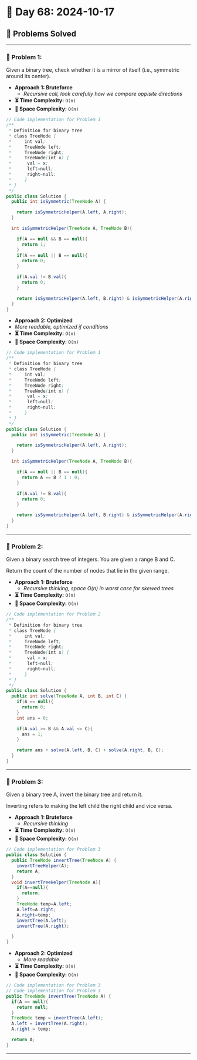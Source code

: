
# 📅 Day 68: 2024-10-17

## 🚀 Problems Solved

---

### 🧩 Problem 1: 
Given a binary tree, check whether it is a mirror of itself (i.e., symmetric around its center).
- **Approach 1: Bruteforce**
  - *Recursive call, look carefully how we compare oppisite directions*
- **⏳ Time Complexity:** `O(n)`
- **💾 Space Complexity:** `O(n)`

```java
// Code implementation for Problem 1
/**
 * Definition for binary tree
 * class TreeNode {
 *     int val;
 *     TreeNode left;
 *     TreeNode right;
 *     TreeNode(int x) {
 *      val = x;
 *      left=null;
 *      right=null;
 *     }
 * }
 */
public class Solution {
  public int isSymmetric(TreeNode A) {

    return isSymmetricHelper(A.left, A.right);
  }

  int isSymmetricHelper(TreeNode A, TreeNode B){

    if(A == null && B == null){
      return 1;
    }
    if(A == null || B == null){
      return 0;
    }

    if(A.val != B.val){
      return 0;
    }

    return isSymmetricHelper(A.left, B.right) & isSymmetricHelper(A.right, B.left);
  }
}

```

- **Approach 2: Optimized**
- *More readable, optimized if conditions*
- **⏳ Time Complexity:** `O(n)`
- **💾 Space Complexity:** `O(n)`

```java
// Code implementation for Problem 1
/**
 * Definition for binary tree
 * class TreeNode {
 *     int val;
 *     TreeNode left;
 *     TreeNode right;
 *     TreeNode(int x) {
 *      val = x;
 *      left=null;
 *      right=null;
 *     }
 * }
 */
public class Solution {
  public int isSymmetric(TreeNode A) {

    return isSymmetricHelper(A.left, A.right);
  }

  int isSymmetricHelper(TreeNode A, TreeNode B){

    if(A == null || B == null){
      return A == B ? 1 : 0;
    }

    if(A.val != B.val){
      return 0;
    }

    return isSymmetricHelper(A.left, B.right) & isSymmetricHelper(A.right, B.left);
  }
}

```

---

### 🧩 Problem 2: 
Given a binary search tree of integers. You are given a range B and C.

Return the count of the number of nodes that lie in the given range.
- **Approach 1: Bruteforce**
  - *Recursive thinking, space O(n) in worst case for skewed trees*
- **⏳ Time Complexity:** `O(n)`
- **💾 Space Complexity:** `O(n)`

```java
// Code implementation for Problem 2
/**
 * Definition for binary tree
 * class TreeNode {
 *     int val;
 *     TreeNode left;
 *     TreeNode right;
 *     TreeNode(int x) {
 *      val = x;
 *      left=null;
 *      right=null;
 *     }
 * }
 */
public class Solution {
  public int solve(TreeNode A, int B, int C) {
    if(A == null){
      return 0;
    }
    int ans = 0;

    if(A.val >= B && A.val <= C){
      ans = 1;
    }

    return ans + solve(A.left, B, C) + solve(A.right, B, C);
  }
}

```
---

### 🧩 Problem 3: 
Given a binary tree A, invert the binary tree and return it.

Inverting refers to making the left child the right child and vice versa.
- **Approach 1: Bruteforce**
  - *Recursive thinking*
- **⏳ Time Complexity:** `O(n)`
- **💾 Space Complexity:** `O(n)`

```java
// Code implementation for Problem 3
public class Solution {
  public TreeNode invertTree(TreeNode A) {
    invertTreeHelper(A);
    return A;
  }
  void invertTreeHelper(TreeNode A){
    if(A==null){
      return;
    }
    TreeNode temp=A.left;
    A.left=A.right;
    A.right=temp;
    invertTree(A.left);
    invertTree(A.right);

  }
}
```

- **Approach 2: Optimized**
  - *More readable*
- **⏳ Time Complexity:** `O(n)`
- **💾 Space Complexity:** `O(n)`

```java
// Code implementation for Problem 3
// Code implementation for Problem 3
public TreeNode invertTree(TreeNode A) {
  if(A == null){
    return null;
  }
  TreeNode temp = invertTree(A.left);
  A.left = invertTree(A.right);
  A.right = temp;

  return A;
}
```

---


